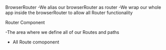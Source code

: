 BrowserRouter
-We alias our browserRouter as router
-We wrap our whole app inside the browserRouter to allow all Router functionality

Router Component

-The area where we define all of our Routes and paths

- All Route comoponent
